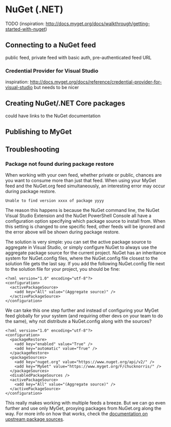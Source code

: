 # NuGet \(.NET\)

TODO (inspiration: http://docs.myget.org/docs/walkthrough/getting-started-with-nuget)

## Connecting to a NuGet feed

public feed, private feed with basic auth, pre-authenticated feed URL

### Credential Provider for Visual Studio

inspiration: http://docs.myget.org/docs/reference/credential-provider-for-visual-studio but needs to be nicer

## Creating NuGet/.NET Core packages

could have links to the NuGet documentation

## Publishing to MyGet

## Troubleshooting

### Package not found during package restore

When working with your own feed, whether private or public, chances are you want to consume more than just that feed. When using your MyGet feed and the NuGet.org feed simultaneously, an interesting error may occur during package restore.

	Unable to find version xxxx of package yyyy

The reason this happens is because the NuGet command line, the NuGet Visual Studio Extension and the NuGet PowerShell Console all have a configuration option specifying which package source to install from. When this setting is changed to one specific feed, other feeds will be ignored and the error above will be shown during package restore.

The solution is very simple: you can set the active package source to aggregate in Visual Studio, or simply configure NuGet to always use the aggregate package source for the current project. NuGet has an inheritance system for NuGet.config files, where the NuGet.config file closest to the solution file gets the last say. If you add the following NuGet.config file next to the solution file for your project, you should be fine:

	<?xml version="1.0" encoding="utf-8"?>
	<configuration>
	  <activePackageSource>
	    <add key="All" value="(Aggregate source)" />
	  </activePackageSource>
	</configuration>

We can take this one step further and instead of configuring your MyGet feed globally for your system (and requiring other devs on your team to do the same), why not distribute a NuGet.config along with the sources?

	<?xml version="1.0" encoding="utf-8"?>
	<configuration>
	  <packageRestore>
	    <add key="enabled" value="True" />
	    <add key="automatic" value="True" />
	  </packageRestore>
	  <packageSources>
	    <add key="nuget.org" value="https://www.nuget.org/api/v2/" />
	    <add key="MyGet" value="https://www.myget.org/F/chucknorris/" />
	  </packageSources>
	  <disabledPackageSources />
	  <activePackageSource>
	    <add key="All" value="(Aggregate source)" />
	  </activePackageSource>
	</configuration>

This really makes working with multiple feeds a breeze. But we can go even further and use only MyGet, proxying packages from NuGet.org along the way. For more info on how that works, check the [documentation on upstream package sources](/docs/reference/package-sources#Scenario_-_Proxying_upstream_feeds_and_packages).
